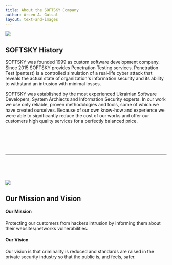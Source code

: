 ```yaml
---
title: About the SOFTSKY Company
author: Arsen A. Gutsal
layout: text-and-images
---
```


![](/media/about/company.md-images/media/image04-500.jpg?class=pull-right)

## SOFTSKY History

SOFTSKY was founded 1999 as custom software development company. Since 2015 SOFTSKY provides Penetration Testing services. Penetration Test (pentest) is a controlled simulation of a real-life cyber attack that reveals the actual state of organization's information security and its ability to withstand an intrusion with minimal losses.

SOFTSKY was established by the most experienced Ukrainian Software Developers, System Archiects and Information Security experts. In our work we use only reliable, proven methodologies and tools, some of which we have created ourselves. Because of our own know-how and experience we were able to significantly reduce the cost of our works and offer our customers high quality services for a perfectly balanced price. 


<br><br><br><br>

------

<br><br><br>

![](/media/about/company.md-images/media/image02-500.jpg?class=pull-right)

## Our Mission and Vision

#### Our Mission

Protecting our customers from hackers intrusion by informing them about their websites/networks vulnerabilities.

#### Our Vision

Our vision is that criminality is reduced and standards are raised in the private security industry so that the public is, and feels, safer.



